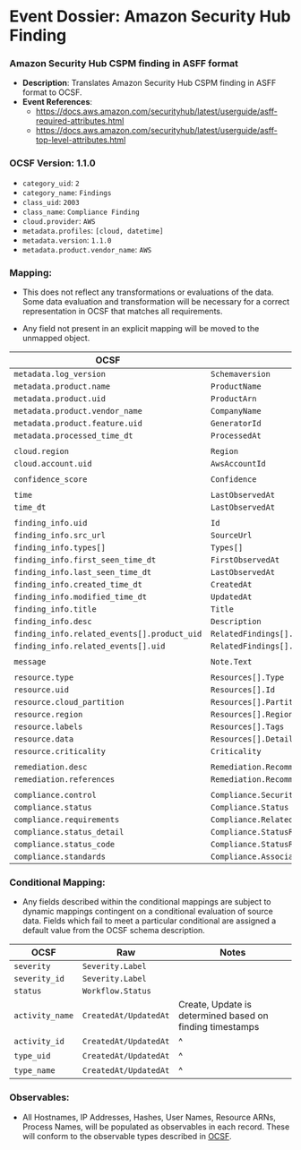 # Event Dossier: Amazon Security Hub Finding
### Amazon Security Hub CSPM finding in ASFF format
- **Description**: Translates Amazon Security Hub CSPM finding in ASFF format to OCSF.
- **Event References**:
  - https://docs.aws.amazon.com/securityhub/latest/userguide/asff-required-attributes.html
  - https://docs.aws.amazon.com/securityhub/latest/userguide/asff-top-level-attributes.html

 ### OCSF Version: 1.1.0
 - `category_uid`: `2`
 - `category_name`: `Findings`
 - `class_uid`: `2003`
 - `class_name`: `Compliance Finding`
 - `cloud.provider`: `AWS`
 - `metadata.profiles`: `[cloud, datetime]`
 - `metadata.version`: `1.1.0`
 - `metadata.product.vendor_name`: `AWS`

 ### Mapping:
 - This does not reflect any transformations or evaluations of the data. Some data evaluation and transformation will be necessary for a correct representation in OCSF that matches all requirements.

 - Any field not present in an explicit mapping will be moved to the unmapped object.

| OCSF                       | Raw             |
| -------------------------- | ----------------|
|`metadata.log_version`|`Schemaversion`|
|`metadata.product.name`|`ProductName`|
|`metadata.product.uid`|`ProductArn`|
|`metadata.product.vendor_name`|`CompanyName`|
|`metadata.product.feature.uid`|`GeneratorId`|
|`metadata.processed_time_dt`|`ProcessedAt`|
|||
|`cloud.region`|`Region`|
|`cloud.account.uid`|`AwsAccountId`|
|||
|`confidence_score`|`Confidence`|
|||
|`time`|`LastObservedAt`|
|`time_dt`|`LastObservedAt`|
|||
|`finding_info.uid`|`Id`|
|`finding_info.src_url`|`SourceUrl`|
|`finding_info.types[]`|`Types[]`|
|`finding_info.first_seen_time_dt`|`FirstObservedAt`|
|`finding_info.last_seen_time_dt`|`LastObservedAt`||
|`finding_info.created_time_dt`|`CreatedAt`|
|`finding_info.modified_time_dt`|`UpdatedAt`|
|`finding_info.title`|`Title`|
|`finding_info.desc`|`Description`|
|`finding_info.related_events[].product_uid`|`RelatedFindings[].ProductArn`|
|`finding_info.related_events[].uid`|`RelatedFindings[].Id`|
|||
|`message`|`Note.Text`|
|||
|`resource.type`|`Resources[].Type`|
|`resource.uid`|`Resources[].Id`|
|`resource.cloud_partition`|`Resources[].Partition`|
|`resource.region`|`Resources[].Region`|
|`resource.labels`|`Resources[].Tags`|
|`resource.data`|`Resources[].Details`|
|`resource.criticality`|`Criticality`|
|||
|`remediation.desc`|`Remediation.Recommendation.Text`|
|`remediation.references`|`Remediation.Recommendation.Url`|
|||
|`compliance.control`|`Compliance.SecurityControlId`|
|`compliance.status`|`Compliance.Status`|
|`compliance.requirements`|`Compliance.RelatedRequirements[]`|
|`compliance.status_detail`|`Compliance.StatusReasons[].Description`|
|`compliance.status_code`|`Compliance.StatusReasons[].ReasonCode`|
|`compliance.standards`|`Compliance.AssociatedStandards[].StandardsId`|

 ### Conditional Mapping:
 - Any fields described within the conditional mappings are subject to dynamic mappings contingent on a conditional evaluation of source data. Fields which fail to meet a particular conditional are assigned a default value from the OCSF schema description.

| OCSF                       | Raw             | Notes |
| -------------------------- | ----------------| ------|
|`severity`|`Severity.Label`|
|`severity_id`|`Severity.Label`|
|`status`|`Workflow.Status`|
|`activity_name`|`CreatedAt/UpdatedAt`| Create, Update is determined based on finding timestamps|
|`activity_id`|`CreatedAt/UpdatedAt`| ^ |
|`type_uid`|`CreatedAt/UpdatedAt`| ^ |
|`type_name`|`CreatedAt/UpdatedAt`| ^ |


### Observables:

- All Hostnames, IP Addresses, Hashes, User Names, Resource ARNs, Process Names, will be populated as observables in each record. These will conform to the observable types described in [OCSF](https://schema.ocsf.io/1.1.0/objects/observable).
